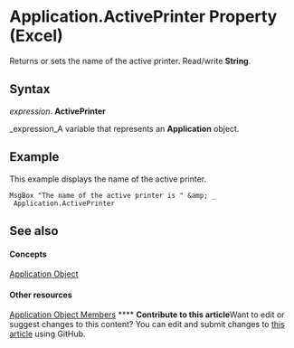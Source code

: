 
# Application.ActivePrinter Property (Excel)

Returns or sets the name of the active printer. Read/write  **String**.


## Syntax

 _expression_. **ActivePrinter**

 _expression_A variable that represents an  **Application** object.


## Example

This example displays the name of the active printer.


```
MsgBox "The name of the active printer is " &amp; _ 
 Application.ActivePrinter
```


## See also


#### Concepts


 [Application Object](19b73597-5cf9-4f56-8227-b5211f657f6f.md)
#### Other resources


 [Application Object Members](4cb9ca42-8d07-cc9c-2d80-4eb9a5921e1e.md)
****   **Contribute to this article**Want to edit or suggest changes to this content? You can edit and submit changes to  [this article](https://github.com/jhershey00/VBA_Excel_Test/OpenXMLCon/articles/72c4a525-27ab-f109-64d3-bcc7a12df505.md) using GitHub.

